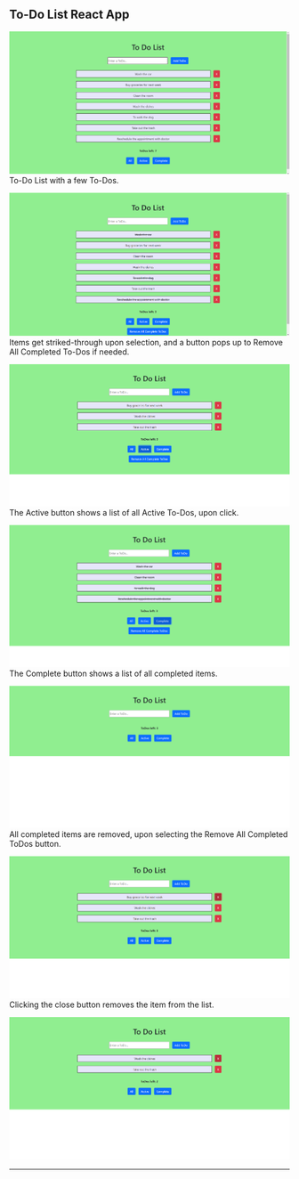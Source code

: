 ## To-Do List React App

![](screenshots/TD1.png)
To-Do List with a few To-Dos.

![](screenshots/TD2.png)
Items get striked-through upon selection, and a button pops up to Remove All Completed To-Dos if needed.

![](screenshots/TD3.png)
The Active button shows a list of all Active To-Dos, upon click. 

![](screenshots/TD4.png)
The Complete button shows a list of all completed items.

![](screenshots/TD5.png)
All completed items are removed, upon selecting the Remove All Completed ToDos button.

![](screenshots/TD6.png)
Clicking the close button removes the item from the list.

![](screenshots/TD7.png)

---